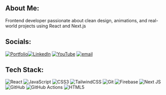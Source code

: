 ## About Me:
Frontend developer passionate about clean design, animations, and real-world projects using React and Next.js


## Socials:
[![Portfolio](https://img.shields.io/badge/LinkedIn-%230077B5.svg?logo=linkedin&logoColor=white)](https://linkedin.com/in/www.linkedin.com/in/josevigodev)[![LinkedIn](https://img.shields.io/badge/LinkedIn-%230077B5.svg?logo=linkedin&logoColor=white)](https://linkedin.com/in/www.linkedin.com/in/josevigodev) [![YouTube](https://img.shields.io/badge/YouTube-%23FF0000.svg?logo=YouTube&logoColor=white)](https://youtube.com/@UCiWqCwLr1yEqyHD33vH3-Rg) [![email](https://img.shields.io/badge/Email-D14836?logo=gmail&logoColor=white)](mailto:josevigodev@gmail.com) 

## Tech Stack:
![React](https://img.shields.io/badge/react-%2320232a.svg?style=for-the-badge&logo=react&logoColor=%2361DAFB) ![JavaScript](https://img.shields.io/badge/javascript-%23323330.svg?style=for-the-badge&logo=javascript&logoColor=%23F7DF1E) ![CSS3](https://img.shields.io/badge/css3-%231572B6.svg?style=for-the-badge&logo=css3&logoColor=white) ![TailwindCSS](https://img.shields.io/badge/tailwindcss-%2338B2AC.svg?style=for-the-badge&logo=tailwind-css&logoColor=white) ![Git](https://img.shields.io/badge/git-%23F05033.svg?style=for-the-badge&logo=git&logoColor=white) ![Firebase](https://img.shields.io/badge/firebase-%23039BE5.svg?style=for-the-badge&logo=firebase) ![Next JS](https://img.shields.io/badge/Next-black?style=for-the-badge&logo=next.js&logoColor=white) ![GitHub](https://img.shields.io/badge/github-%23121011.svg?style=for-the-badge&logo=github&logoColor=white) ![GitHub Actions](https://img.shields.io/badge/github%20actions-%232671E5.svg?style=for-the-badge&logo=githubactions&logoColor=white) ![HTML5](https://img.shields.io/badge/html5-%23E34F26.svg?style=for-the-badge&logo=html5&logoColor=white)

<!-- Proudly created with GPRM ( https://gprm.itsvg.in ) -->
